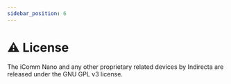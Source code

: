 ```yaml
---
sidebar_position: 6
---
```


# ⚠️ License

The iComm Nano and any other proprietary related devices by Indirecta are released under the GNU GPL v3 license.
